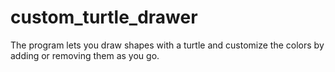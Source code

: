 # custom_turtle_drawer
The program lets you draw shapes with a turtle and customize the colors by adding or removing them as you go.
